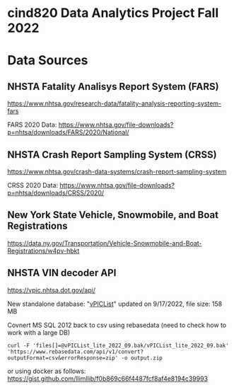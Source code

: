 # cind820 Data Analytics Project Fall 2022

# Data Sources

## NHSTA Fatality Analisys Report System (FARS)

https://www.nhtsa.gov/research-data/fatality-analysis-reporting-system-fars

FARS 2020 Data:
https://www.nhtsa.gov/file-downloads?p=nhtsa/downloads/FARS/2020/National/

## NHSTA Crash Report Sampling System (CRSS)

https://www.nhtsa.gov/crash-data-systems/crash-report-sampling-system

CRSS 2020 Data:
https://www.nhtsa.gov/file-downloads?p=nhtsa/downloads/CRSS/2020/

## New York State Vehicle, Snowmobile, and Boat Registrations

https://data.ny.gov/Transportation/Vehicle-Snowmobile-and-Boat-Registrations/w4pv-hbkt


## NHSTA VIN decoder API

https://vpic.nhtsa.dot.gov/api/

New standalone database: "[vPICList]" updated on 9/17/2022, file size: 158 MB

[vPICList]: https://vpic.nhtsa.dot.gov/api/vPICList_lite_2022_09.bak.zip

Covnert MS SQL 2012 back to csv using rebasedata (need to check how to work with a large DB)
```
curl -F 'files[]=@vPICList_lite_2022_09.bak/vPICList_lite_2022_09.bak' 'https://www.rebasedata.com/api/v1/convert?outputFormat=csv&errorResponse=zip' -o output.zip
```
or using docker as follows: https://gist.github.com/llimllib/f0b869c66f4487fcf8af4e8194c39993


